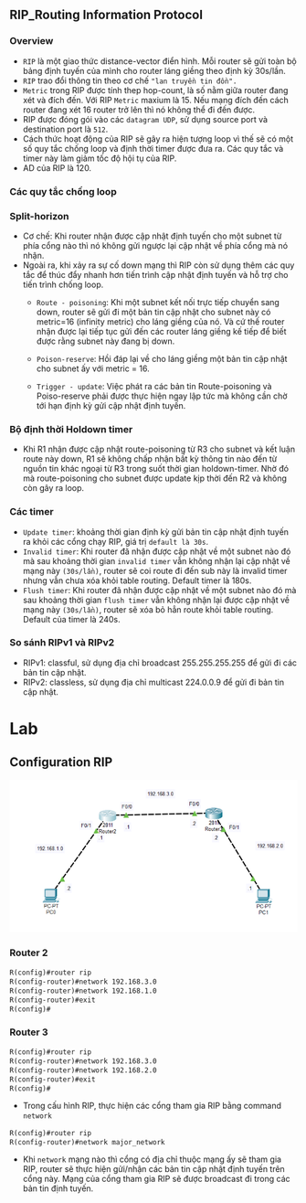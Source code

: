 ## RIP_Routing Information Protocol    
### Overview    
- `RIP` là một giao thức distance-vector điển hình. Mỗi router sẽ gửi toàn bộ bảng định tuyến của mình cho router láng giềng theo định kỳ 30s/lần.     
- `RIP` trao đổi thông tin theo cơ chế `"lan truyền tin đồn".`    
- `Metric` trong RIP được tính thep hop-count, là số nằm giữa router đang xét và đích đến. Với RIP  `Metric` maxium là 15. Nếu mạng đích đến cách router đang xét 16 router trở lên thì nó không thể đi đến được.    
- RIP được đóng gói vào các `datagram UDP`, sử dụng source port và destination port là `512`.    
- Cách thức hoạt động của RIP sẽ gây ra hiện tượng loop vì thế sẽ có một số quy tắc chống loop và định thời timer được đưa ra. Các quy tắc và timer này làm giảm tốc độ hội tụ của RIP.    
- AD của RIP là 120.    

### Các quy tắc chống loop    
### Split-horizon       
- Cơ chế: Khi router nhận được cập nhật định tuyến cho một subnet từ phía cổng nào thì nó không gửi ngược lại cập nhật về phía cổng mà nó nhận.     
- Ngoài ra, khi xảy ra sự cố down mạng thì RIP còn sử dụng thêm các quy tắc để thúc đẩy nhanh hơn tiến trình cập nhật định tuyến và hỗ trợ cho tiến trình chống loop.   
     - `Route - poisoning`: Khi một subnet kết nối trực tiếp chuyển sang down, router sẽ gửi đi một bản tin cập nhật cho subnet này có metric=16 (infinity metric) cho láng giềng của nó. Và cứ thế router nhận được lại tiếp tục gửi đến các router láng giềng kế tiếp để biết được rằng subnet này đang bị down.           

    - `Poison-reserve`: Hồi đáp lại về cho láng giềng một bản tin cập nhật cho subnet ấy với metric = 16.   
    - `Trigger - update`: Việc phát ra các bản tin Route-poisoning và Poiso-reserve phải được thực hiện ngay lập tức mà không cần chờ tới hạn định kỳ gửi cập nhật định tuyến.     

### Bộ định thời Holdown timer    
- Khi R1 nhận được cập nhật route-poisoning từ R3 cho subnet và kết luận route này down, R1 sẽ không chấp nhận bất kỳ thông tin nào đến từ nguồn tin khác ngoại từ R3 trong suốt thời gian holdown-timer. Nhờ đó mà route-poisoning cho subnet được update kịp thời đến R2 và không còn gây ra loop.      
### Các timer   
- `Update timer`: khoảng thời gian định kỳ gửi bản tin cập nhật định tuyến ra khỏi các cổng chạy RIP, giá trị `default là 30s`.    
- `Invalid timer`: Khi router đã nhận được cập nhật về một subnet nào đó mà sau khoảng thời gian `invalid timer` vẫn không nhận lại cập nhật về mạng này `(30s/lần)`, router sẽ coi route đi đến sub này là invalid timer nhưng vẫn chưa xóa khỏi table routing. Default timer là 180s.    
- `Flush timer`: Khi router đã nhận được cập nhật về một subnet nào đó mà sau khoảng thời gian `flush timer` vẫn không nhận lại được cập nhật về mạng này `(30s/lần)`, router sẽ xóa bỏ hẳn route khỏi table routing. Default của timer là 240s.  

### So sánh RIPv1 và RIPv2     
- RIPv1: classful, sử dụng địa chỉ broadcast 255.255.255.255 để gửi đi các bản tin cập nhật.      
- RIPv2: classless, sử dụng địa chỉ multicast 224.0.0.9 để gửi đi bản tin cập nhật.    

# Lab
## Configuration RIP      

![image](image1/RIP.png)   

### Router 2
```  
R(config)#router rip  
R(config-router)#network 192.168.3.0
R(config-router)#network 192.168.1.0   
R(config-router)#exit    
R(config)#    

```   
### Router 3   
```    
R(config)#router rip  
R(config-router)#network 192.168.3.0   
R(config-router)#network 192.168.2.0   
R(config-router)#exit   
R(config)#   
``` 

- Trong cấu hình RIP, thực hiện các cổng tham gia RIP bằng command `network`    
```  
R(config)#router rip 
R(config-router)#network major_network  
``` 
- Khi `network` mạng nào thì cổng có địa chỉ thuộc mạng ấy sẽ tham gia RIP, router sẽ thực hiện gửi/nhận các bản tin cập nhật định tuyến trên cổng này. Mạng của cổng tham gia RIP sẽ được broadcast đi trong các bản tin định tuyến.   
   
